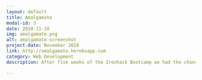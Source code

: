 ```yaml
---
layout: default
title: Amalgamate
modal-id: 3
date: 2018-11-10
img: amalgamate.png
alt: amalgamate-screenshot
project-date: November 2018
link: http://amalgamate.herokuapp.com
category: Web Development
description: After five weeks of the Ironhack Bootcamp we had the chance to build an app. This is an icebreaking network for closed groups (such as a Bootcamp cohort) to get to know each other faster. We used Express, node, MongoDB and more. We had time for five days.

---
```

